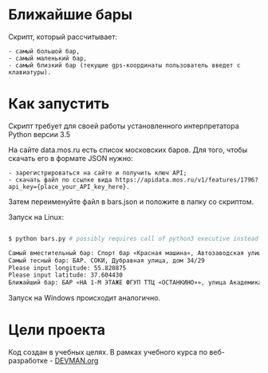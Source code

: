 # Ближайшие бары

Скрипт, который рассчитывает:

    - самый большой бар, 
    - самый маленький бар,
    - самый близкий бар (текущие gps-координаты пользователь введет с клавиатуры).

# Как запустить

Скрипт требует для своей работы установленного интерпретатора Python версии 3.5

На сайте data.mos.ru есть список московских баров. Для того, чтобы скачать его в формате JSON нужно:

    - зарегистрироваться на сайте и получить ключ API;
    - скачать файл по ссылке вида https://apidata.mos.ru/v1/features/1796?api_key={place_your_API_key_here}.
	
Затем переименуйте файл в bars.json и положите в папку со скриптом.

Запуск на Linux:

```bash

$ python bars.py # possibly requires call of python3 executive instead of just python

Самый вместительный бар: Спорт бар «Красная машина», Автозаводская улица, дом 23, строение 1
Самый тесный бар: БАР. СОКИ, Дубравная улица, дом 34/29
Please input longitude: 55.820875
Please input latitude: 37.604430
Ближайший бар: БАР «НА 1-М ЭТАЖЕ ФГУП ТТЦ «ОСТАНКИНО»», улица Академика Королёва, дом 19

```

Запуск на Windows происходит аналогично.

# Цели проекта

Код создан в учебных целях. В рамках учебного курса по веб-разработке - [DEVMAN.org](https://devman.org)
